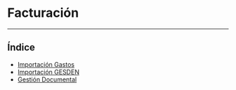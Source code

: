 # Facturación
----------------------

## Índice

  * [Importación Gastos](./importaciongastos/index.md)
  * [Importación GESDEN](./importaciongesden/index.md)
  * [Gestión Documental](./gestiondocumental/index.md)